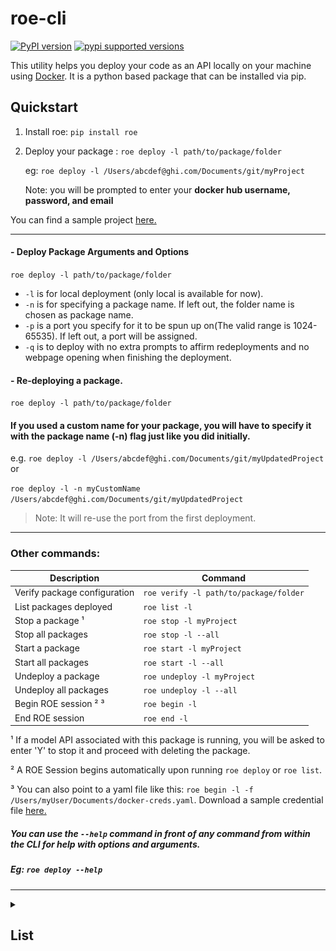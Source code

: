 # roe-cli

[![PyPI version](https://badge.fury.io/py/roe.svg)](https://badge.fury.io/py/roe)
[![pypi supported versions](https://img.shields.io/pypi/pyversions/roe.svg)](https://pypi.python.org/pypi/roe)

This utility helps you deploy your code as an API locally on your machine
using [Docker](https://www.docker.com/products/docker-desktop). It is a python based package that can be installed via
pip.

## Quickstart

1. Install roe: `pip install roe`

2. Deploy your package : `roe deploy -l path/to/package/folder`

   eg: `roe deploy -l /Users/abcdef@ghi.com/Documents/git/myProject`

   Note: you will be prompted to enter your **docker hub username, password, and email**

You can find a sample project [here.](https://github.com/chainopt/roe-cli/tree/main/samples/myProject)

----

#### - Deploy Package Arguments and Options

`roe deploy -l path/to/package/folder`

* `-l` is for local deployment (only local is available for now).
* `-n` is for specifying a package name. If left out, the folder name is chosen as package name.
* `-p` is a port you specify for it to be spun up on(The valid range is 1024-65535). If left out, a port will be
  assigned.
* `-q` is to deploy with no extra prompts to affirm redeployments and no webpage opening when finishing the deployment.

#### - Re-deploying a package.

`roe deploy -l path/to/package/folder`

#### If you used a custom name for your package, you will have to specify it with the package name (-n) flag just like you did initially.

e.g. `roe deploy -l /Users/abcdef@ghi.com/Documents/git/myUpdatedProject`
or

`roe deploy -l -n myCustomName /Users/abcdef@ghi.com/Documents/git/myUpdatedProject`

>Note: It will re-use the port from the first deployment.


---
### Other commands:
| Description                 | Command                                 |
| ----------------------------|-----------------------------------------|
| Verify package configuration| `roe verify -l path/to/package/folder`  |
| List packages deployed      | `roe list -l`                           |
| Stop a package ¹            | `roe stop -l myProject`                 |
| Stop all packages           | `roe stop -l --all`                     |
| Start a package             | `roe start -l myProject`                |
| Start all packages          | `roe start -l --all`                    |
| Undeploy a package          | `roe undeploy -l myProject`             |
| Undeploy all packages       | `roe undeploy -l --all`                 |
| Begin ROE session ² ³       | `roe begin -l`                          |
| End ROE session             | `roe end -l`                            |

¹ If a model API associated with this package is running, you will be asked to enter 'Y' to stop it and proceed with
deleting the package.

² A ROE Session begins automatically upon running `roe deploy` or `roe list`.

³ You can also point to a yaml file like this:
`roe begin -l -f /Users/myUser/Documents/docker-creds.yaml`. Download a sample credential
file [here.](https://github.com/chainopt/roe-cli/tree/main/samples/credentials.yaml)

##### You can use the `--help` command in front of any command from within the CLI for help with options and arguments.

##### Eg: `roe deploy --help`
----
<details>
  
<summary><h2>List</h2></summary>
The list command allows us to see which models are currently deployed by roe. To run list, simply run the following line:

<code>roe list -l</code>

with an expected output shown below:
<img src="./roe_list.png">

</details>
